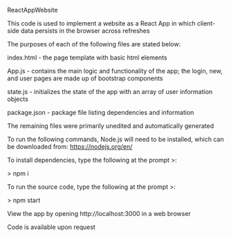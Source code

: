 ReactAppWebsite

This code is used to implement a website as a React App in which client-side data persists in the browser across refreshes

The purposes of each of the following files are stated below:


index.html - the page template with basic html elements

App.js - contains the main logic and functionality of the app; the login, new, and user pages are made up of bootstrap components

state.js - initializes the state of the app with an array of user information objects

package.json - package file listing dependencies and information

The remaining files were primarily unedited and automatically generated


To run the following commands, Node.js will need to be installed, which can be downloaded from: https://nodejs.org/en/

To install dependencies, type the following at the prompt >:

\> npm i

To run the source code, type the following at the prompt >:

\> npm start

View the app by opening http://localhost:3000 in a web browser

Code is available upon request
